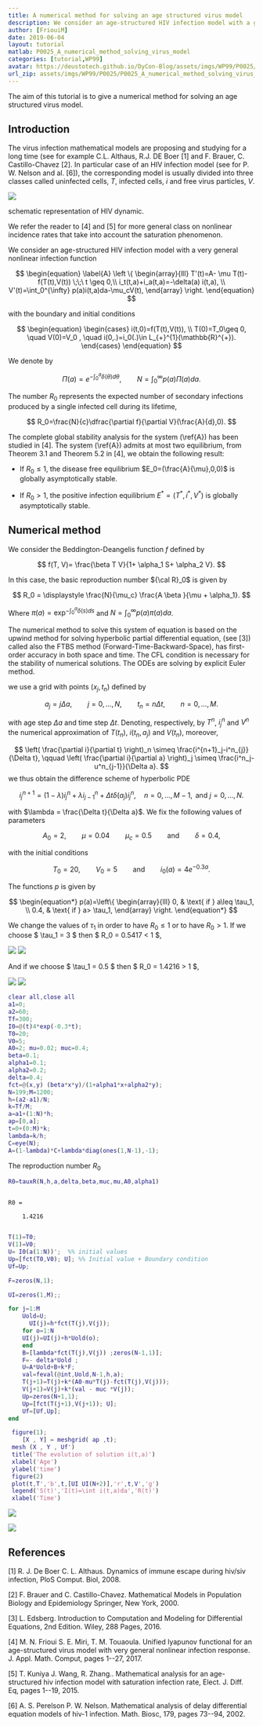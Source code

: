 ```yaml
---
title: A numerical method for solving an age structured virus model
description: We consider an age-structured HIV infection model with a general nonlinear infection function. The numerical method to solve this system of equation is based on the upwind method for solving hyperbolic partial differential equation and the ODEs are solving by explicit Euler method.
author: [FriouiM]
date: 2019-06-04
layout: tutorial
matlab: P0025_A_numerical_method_solving_virus_model
categories: [tutorial,WP99]
avatar: https://deustotech.github.io/DyCon-Blog/assets/imgs/WP99/P0025/Schema.png
url_zip: assets/imgs/WP99/P0025/P0025_A_numerical_method_solving_virus_model.zip
---
```


The aim of this tutorial is to give a numerical method for solving an age structured virus model.

## Introduction


The virus infection mathematical models are proposing and studying for a long time (see for example C.L. Althaus, R.J. DE Boer [1] and F. Brauer, C. Castillo-Chavez [2]. In particular case of an HIV infection model (see for P. W. Nelson and al. [6]), the corresponding model is usually divided into three classes called  uninfected cells, $T$,  infected cells, $i$ and free virus particles, $V$.


![]({{site.url}}{{site.baseurl}}/assets/imgs/WP99/P0025/Schema.png)


schematic representation of HIV dynamic.


We refer the reader to [4] and [5] for more general class on nonlinear incidence rates that take into account the saturation phenomenon.


We consider an age-structured HIV infection model with a very general nonlinear infection function


$$ \begin{equation} \label{A} \left \{ \begin{array}{lll} T'(t)=A- \mu T(t)-f(T(t),V(t)) \;\;\ t \geq 0,\\ i_t(t,a)+i_a(t,a)=-\delta(a) i(t,a), \\ V'(t)=\int_0^{\infty} p(a)i(t,a)da-\mu_cV(t), \end{array} \right. \end{equation} $$


with the boundary and initial conditions


$$ \begin{equation} \begin{cases} i(t,0)=f(T(t),V(t)), \\ T(0)=T_0\geq 0, \quad  V(0)=V_0 , \quad i(0,.)=i_0(.)\in L_{+}^{1}(\mathbb{R}^{+}). \end{cases} \end{equation} $$


We denote by


$$ \Pi(a)=e^{-\int_0^a\delta(\theta)d\theta}, \qquad  N=\int_0^{\infty}p(a)\Pi(a)da. $$


The number $R_0$ represents the expected number of secondary infections produced by a single infected cell during its lifetime,


$$ R_0=\frac{N}{c}\dfrac{\partial f}{\partial V}(\frac{A}{d},0). $$


The complete global stability analysis for the system (\ref{A}) has been studied in [4]. The system (\ref{A}) admits at most two equilibrium, from Theorem 3.1 and Theorem 5.2 in [4], we obtain the following result:


- If $R_0 \leqslant 1$, the disease free equilibrium $E_0=(\frac{A}{\mu},0,0)$ is globally asymptotically stable.


- If $R_0>1$, the positive infection equilibrium $E^{\ast}=(T^\ast,i^\ast,V^\ast)$ is globally asymptotically stable.

## Numerical method


We consider the Beddington-Deangelis function $f$  defined by


$$ f(T, V)=  \frac{\beta T V}{1+ \alpha_1 S+ \alpha_2 V}. $$


In this case, the basic reproduction number ${\cal R}_0$  is given by


$$ R_0 = \displaystyle \frac{N}{\mu_c} \frac{A \beta }{\mu + \alpha_1}. $$


Where $\pi(a)=\exp^{-\int_{0}^{a} \delta (s) ds}$ and $N=\int_{0}^{\infty} p(a) \pi(a) da$.


The numerical method to solve this system of equation is based on the upwind method for solving hyperbolic partial differential equation, (see [3]) called also the FTBS method (Forward-Time-Backward-Space), has first-order accuracy in both space and time. The CFL condition is necessary for the stability of numerical solutions. The ODEs are solving by explicit Euler method.


we use a grid with points $(x_j,t_n)$ defined by


$$ a_j=j\Delta a, \qquad j=0,...,N,  \qquad t_n=n\Delta t, \qquad n=0,...,M. $$


with age step $\Delta a$ and time step $\Delta t$. Denoting, respectively, by $T^n$, $i^n_j$ and $V^n$  the numerical approximation of $T(t_n)$, $i(t_n,a_j)$ and $V(t_n)$, moreover,


$$ \left(  \frac{\partial i}{\partial t} \right)_n \simeq \frac{i^{n+1}_j-i^n_{j}}{\Delta t}, \qquad \left(  \frac{\partial i}{\partial a} \right)_j \simeq \frac{i^n_j-u^n_{j-1}}{\Delta a}. $$ we thus obtain the difference scheme of hyperbolic PDE


$$ i^{n+1}_j=(1-\lambda) i^n_j +\lambda i^n_{j-1}+ \Delta t \delta(a_j) i^n_j, \quad n=0,...,M-1, \text{ and } j=0,...,N. $$


with $\lambda = \frac{\Delta t}{\Delta a}$. We fix the following values of parameters


$$ A_0=2, \qquad \mu=0.04\qquad \mu_c=0.5 \qquad \text{and} \qquad \delta =0.4, $$


with the initial conditions


$$ T_0=20, \qquad  V_0=5 \qquad \text{and} \qquad i_0(a)=4 e^{-0.3 a}. $$


The functions $p$ is given by


$$ \begin{equation*} p(a)=\left\{ \begin{array}{lll} 0, & \text{ if } a\leq \tau_1, \\ 0.4, & \text{ if } a> \tau_1, \end{array} \right. \end{equation*} $$


We change the values of $\tau_1$ in order to have $R_0 \leq 1$ or to have $R_0 > 1$.  If we choose $ \tau_1 = 3 $ then $ R_0 = 0.5417 < 1 $,


![]({{site.url}}{{site.baseurl}}/assets/imgs/WP99/P0025/SIV.png) ![]({{site.url}}{{site.baseurl}}/assets/imgs/WP99/P0025/Infected.png)


And if we choose $ \tau_1 = 0.5 $ then $ R_0 = 1.4216 > 1 $,


![]({{site.url}}{{site.baseurl}}/assets/imgs/WP99/P0025/SIVend.png) ![]({{site.url}}{{site.baseurl}}/assets/imgs/WP99/P0025/Infectedend.png)

```matlab
clear all,close all
a1=0;
a2=60;
Tf=300;
I0=@(t)4*exp(-0.3*t);
T0=20;
V0=5;
A0=2; mu=0.02; muc=0.4;
beta=0.1;
alpha1=0.1;
alpha2=0.2;
delta=0.4;
fct=@(x,y) (beta*x*y)/(1+alpha1*x+alpha2*y);
N=199;M=1200;
h=(a2-a1)/N;
k=Tf/M;
a=a1+(1:N)*h;
ap=[0,a];
t=0+(0:M)*k;
lambda=k/h;
C=eye(N);
A=(1-lambda)*C+lambda*diag(ones(1,N-1),-1);
```


The reproduction number $R_0$

```matlab
R0=tauxR(N,h,a,delta,beta,muc,mu,A0,alpha1)
```


```

R0 =

    1.4216


```

```matlab
T(1)=T0;
V(1)=V0;
U= I0(a(1:N))';  %% initial values
Up=[fct(T0,V0); U]; %% Initial value + Boundary condition
Uf=Up;

F=zeros(N,1);

UI=zeros(1,M);;

for j=1:M
    Uold=U;
      UI(j)=h*fct(T(j),V(j));
    for o=1:N
    UI(j)=UI(j)+h*Uold(o);
    end
    B=[lambda*fct(T(j),V(j)) ;zeros(N-1,1)];
    F=- delta*Uold ;
    U=A*Uold+B+k*F;
    val=feval(@int,Uold,N-1,h,a);
    T(j+1)=T(j)+k*(A0-mu*T(j)-fct(T(j),V(j)));
    V(j+1)=V(j)+k*(val - muc *V(j));
    Up=zeros(N+1,1);
    Up=[fct(T(j+1),V(j+1)); U];
    Uf=[Uf,Up];
end
```

```matlab
 figure(1);
    [X , Y] = meshgrid( ap ,t);
 mesh (X , Y , Uf')
 title('The evolution of solution i(t,a)')
 xlabel('Age')
 ylabel('time')
 figure(2)
 plot(t,T','b',t,[UI UI(N+2)],'r',t,V','g')
 legend('S(t)','I(t)=\int i(t,a)da','R(t)')
 xlabel('Time')
```


![]({{site.url}}{{site.baseurl}}/assets/imgs/WP99/P0025/copiaRM_01.png)

![]({{site.url}}{{site.baseurl}}/assets/imgs/WP99/P0025/copiaRM_02.png)


## References


[1]  R. J. De Boer C. L. Althaus. Dynamics of immune escape during hiv/siv infection, PloS Comput. Biol, 2008.


[2] F. Brauer and C. Castillo-Chavez. Mathematical Models in Population Biology and Epidemiology Springer, New York, 2000.


[3] L. Edsberg. Introduction to Computation and Modeling for Differential Equations, 2nd Edition. Wiley, 288 Pages, 2016.


[4] M. N. Frioui S. E. Miri, T. M. Touaoula. Unified lyapunov functional for an age-structured virus model with very general nonlinear infection response. J. Appl. Math. Comput, pages 1--27, 2017.


[5]  T. Kuniya J. Wang, R. Zhang.. Mathematical analysis for an age-structured hiv infection model with saturation infection rate, Elect. J. Diff. Eq, pages 1--19, 2015.


[6]  A. S. Perelson P. W. Nelson. Mathematical analysis of delay differential equation models of hiv-1 infection. Math. Biosc, 179, pages 73--94, 2002.


